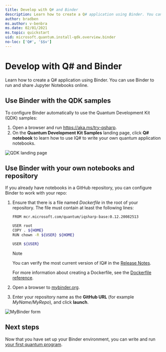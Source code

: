 ```yaml
---
title: Develop with Q# and Binder
description: Learn how to create a Q# application using Binder. You can use Binder to run and share Jupyter Notebooks online. 
author: bradben
ms.author: v-benbra
ms.date: 02/01/2021
ms.topic: quickstart
uid: microsoft.quantum.install-qdk.overview.binder
no-loc: ['Q#', '$$v']
---
```

# Develop with Q# and Binder

Learn how to create a Q# application using Binder. You can use Binder to run and share Jupyter Notebooks online. 

## Use Binder with the QDK samples

To configure Binder automatically to use the Quantum Development Kit (QDK) samples:

1. Open a browser and run https://aka.ms/try-qsharp.
1. On the **Quantum Development Kit Samples** landing page, click **Q# notebook** to learn how to use IQ# to write your own quantum application notebooks.

![QDK landing page](~/media/binder-install.png)

## Use Binder with your own notebooks and repository

If you already have notebooks in a GitHub repository, you can configure Binder to work with your repo:

1. Ensure that there is a file named *Dockerfile* in the root of your repository. The file must contain at least the following lines:

    ```bash
    FROM mcr.microsoft.com/quantum/iqsharp-base:0.12.20082513
    
    USER root
    COPY . ${HOME}
    RUN chown -R ${USER} ${HOME}
    
    USER ${USER}
    ```

    > [!NOTE]
    > You can verify the most current version of IQ# in the [Release Notes](xref:microsoft.quantum.relnotes-qdk).

    For more information about creating a Dockerfile, see the [Dockerfile reference](https://docs.docker.com/engine/reference/builder/).

2. Open a browser to [mybinder.org](https://mybinder.org).
3. Enter your repository name as the **GitHub URL** (for example *MyName/MyRepo*), and click **launch**.

![MyBinder form](~/media/mybinder.png)
    
## Next steps

Now that you have set up your Binder environment, you can write and run [your first quantum program](xref:microsoft.quantum.tutorial-qdk.random-number).
